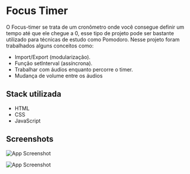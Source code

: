 
# Focus Timer

O Focus-timer se trata de um cronômetro onde você consegue definir um tempo até que ele chegue a 0, esse tipo de projeto pode ser bastante utilizado para técnicas de estudo como Pomodoro.
Nesse projeto foram trabalhados alguns conceitos como:
- Import/Export (modularização).
- Função setInterval (assíncrona).
- Trabalhar com áudios enquanto percorre o timer.
- Mudança de volume entre os áudios

## Stack utilizada

- HTML
- CSS
- JavaScript



## Screenshots

![App Screenshot](https://i.pinimg.com/originals/82/fa/bd/82fabdd7322aa3b20917582ad8d1b320.jpg)

![App Screenshot](https://i.pinimg.com/originals/5d/b1/9b/5db19bad26a310b590fb55e39520b690.jpg)
